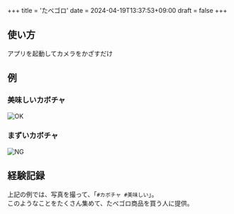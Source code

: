 +++
title = 'たべゴロ'
date = 2024-04-19T13:37:53+09:00
draft = false
+++

## 使い方
アプリを起動してカメラをかざすだけ

## 例
### 美味しいカボチャ
![OK](/images/OK.png)  
### まずいカボチャ
![NG](/images/NG.png)  

## 経験記録
上記の例では、写真を撮って、「`#カボチャ #美味しい`」。  
このようなことをたくさん集めて、たべゴロ商品を買う人に提供。